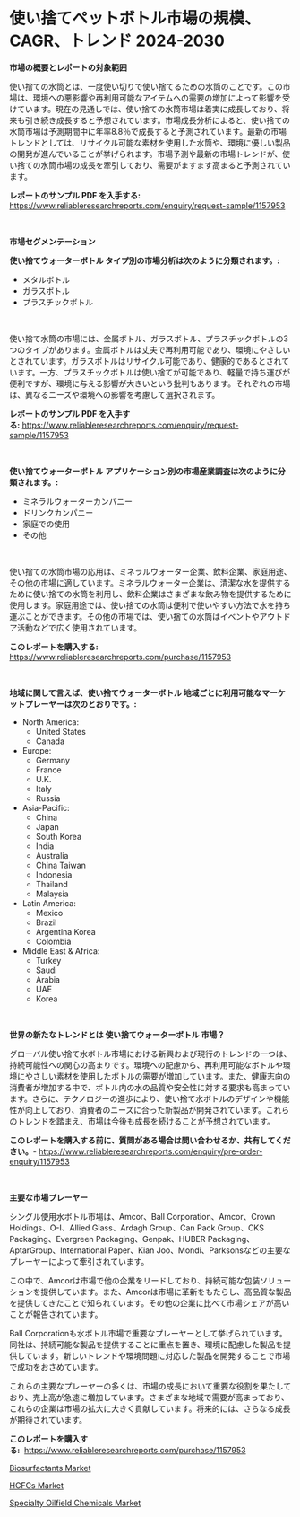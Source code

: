 <p><h1>使い捨てペットボトル市場の規模、CAGR、トレンド 2024-2030</h1></p><p><strong>市場の概要とレポートの対象範囲</strong></p>
<p><p>使い捨ての水筒とは、一度使い切りで使い捨てるための水筒のことです。この市場は、環境への悪影響や再利用可能なアイテムへの需要の増加によって影響を受けています。現在の見通しでは、使い捨ての水筒市場は着実に成長しており、将来も引き続き成長すると予想されています。市場成長分析によると、使い捨ての水筒市場は予測期間中に年率8.8％で成長すると予測されています。最新の市場トレンドとしては、リサイクル可能な素材を使用した水筒や、環境に優しい製品の開発が進んでいることが挙げられます。市場予測や最新の市場トレンドが、使い捨ての水筒市場の成長を牽引しており、需要がますます高まると予測されています。</p></p>
<p><strong>レポートのサンプル PDF を入手する:</strong> <a href="https://www.reliableresearchreports.com/enquiry/request-sample/1157953">https://www.reliableresearchreports.com/enquiry/request-sample/1157953</a></p>
<p>&nbsp;</p>
<p><strong>市場セグメンテーション</strong></p>
<p><strong>使い捨てウォーターボトル タイプ別の市場分析は次のように分類されます。:</strong></p>
<p><ul><li>メタルボトル</li><li>ガラスボトル</li><li>プラスチックボトル</li></ul></p>
<p>&nbsp;</p>
<p><p>使い捨て水筒の市場には、金属ボトル、ガラスボトル、プラスチックボトルの3つのタイプがあります。金属ボトルは丈夫で再利用可能であり、環境にやさしいとされています。ガラスボトルはリサイクル可能であり、健康的であるとされています。一方、プラスチックボトルは使い捨てが可能であり、軽量で持ち運びが便利ですが、環境に与える影響が大きいという批判もあります。それぞれの市場は、異なるニーズや環境への影響を考慮して選択されます。</p></p>
<p><strong>レポートのサンプル PDF を入手する:</strong>&nbsp;<a href="https://www.reliableresearchreports.com/enquiry/request-sample/1157953">https://www.reliableresearchreports.com/enquiry/request-sample/1157953</a></p>
<p>&nbsp;</p>
<p><strong> 使い捨てウォーターボトル アプリケーション別の市場産業調査は次のように分類されます。:</strong></p>
<p><ul><li>ミネラルウォーターカンパニー</li><li>ドリンクカンパニー</li><li>家庭での使用</li><li>その他</li></ul></p>
<p>&nbsp;</p>
<p><p>使い捨ての水筒市場の応用は、ミネラルウォーター企業、飲料企業、家庭用途、その他の市場に適しています。ミネラルウォーター企業は、清潔な水を提供するために使い捨ての水筒を利用し、飲料企業はさまざまな飲み物を提供するために使用します。家庭用途では、使い捨ての水筒は便利で使いやすい方法で水を持ち運ぶことができます。その他の市場では、使い捨ての水筒はイベントやアウトドア活動などで広く使用されています。</p></p>
<p><strong>このレポートを購入する:</strong>&nbsp; <a href="https://www.reliableresearchreports.com/purchase/1157953">https://www.reliableresearchreports.com/purchase/1157953</a></p>
<p>&nbsp;</p>
<p><strong>地域に関して言えば、使い捨てウォーターボトル 地域ごとに利用可能なマーケットプレーヤーは次のとおりです。:</strong></p>
<p><ul>
    <li>
        North America:
        <ul>
            <li>United States</li>
            <li>Canada</li>
        </ul>
    </li>
    <li>
        Europe:
        <ul>
            <li>Germany</li>
            <li>France</li>
            <li>U.K.</li>
            <li>Italy</li>
            <li>Russia</li>
        </ul>
    </li>
    <li>
        Asia-Pacific:
        <ul>
            <li>China</li>
            <li>Japan</li>
            <li>South Korea</li>
            <li>India</li>
            <li>Australia</li>
            <li>China Taiwan</li>
            <li>Indonesia</li>
            <li>Thailand</li>
            <li>Malaysia</li>
        </ul>
    </li>
    <li>
        Latin America:
        <ul>
            <li>Mexico</li>
            <li>Brazil</li>
            <li>Argentina Korea</li>
            <li>Colombia</li>
        </ul>
    </li>
    <li>
        Middle East & Africa:
        <ul>
            <li>Turkey</li>
            <li>Saudi</li>
            <li>Arabia</li>
            <li>UAE</li>
            <li>Korea</li>
        </ul>
    </li>
    </ul></p>
<p>&nbsp;</p>
<p><strong>世界の新たなトレンドとは 使い捨てウォーターボトル 市場？</strong></p>
<p><p>グローバル使い捨て水ボトル市場における新興および現行のトレンドの一つは、持続可能性への関心の高まりです。環境への配慮から、再利用可能なボトルや環境にやさしい素材を使用したボトルの需要が増加しています。また、健康志向の消費者が増加する中で、ボトル内の水の品質や安全性に対する要求も高まっています。さらに、テクノロジーの進歩により、使い捨て水ボトルのデザインや機能性が向上しており、消費者のニーズに合った新製品が開発されています。これらのトレンドを踏まえ、市場は今後も成長を続けることが予想されています。</p></p>
<p><strong>このレポートを購入する前に、質問がある場合は問い合わせるか、共有してください。</strong>- <a href="https://www.reliableresearchreports.com/enquiry/pre-order-enquiry/1157953">https://www.reliableresearchreports.com/enquiry/pre-order-enquiry/1157953</a></p>
<p>&nbsp;</p>
<p><strong>主要な市場プレーヤー</strong></p>
<p><p>シングル使用水ボトル市場は、Amcor、Ball Corporation、Amcor、Crown Holdings、O-I、Allied Glass、Ardagh Group、Can Pack Group、CKS Packaging、Evergreen Packaging、Genpak、HUBER Packaging、AptarGroup、International Paper、Kian Joo、Mondi、Parksonsなどの主要なプレーヤーによって牽引されています。</p><p>この中で、Amcorは市場で他の企業をリードしており、持続可能な包装ソリューションを提供しています。また、Amcorは市場に革新をもたらし、高品質な製品を提供してきたことで知られています。その他の企業に比べて市場シェアが高いことが報告されています。</p><p>Ball Corporationも水ボトル市場で重要なプレーヤーとして挙げられています。同社は、持続可能な製品を提供することに重点を置き、環境に配慮した製品を提供しています。新しいトレンドや環境問題に対応した製品を開発することで市場で成功をおさめています。</p><p>これらの主要なプレーヤーの多くは、市場の成長において重要な役割を果たしており、売上高が急速に増加しています。さまざまな地域で需要が高まっており、これらの企業は市場の拡大に大きく貢献しています。将来的には、さらなる成長が期待されています。</p></p>
<p><strong>このレポートを購入する:</strong>&nbsp;&nbsp;<a href="https://www.reliableresearchreports.com/purchase/1157953">https://www.reliableresearchreports.com/purchase/1157953</a></p>
<p><p><a href="https://github.com/jsmusil/Market-Research-Report-List-2/blob/main/biosurfactants-market.md">Biosurfactants Market</a></p><p><a href="https://github.com/bmorecock/Market-Research-Report-List-2/blob/main/hcfcs-market.md">HCFCs Market</a></p><p><a href="https://github.com/yemakinde/Market-Research-Report-List-1/blob/main/specialty-oilfield-chemicals-market.md">Specialty Oilfield Chemicals Market</a></p></p>
